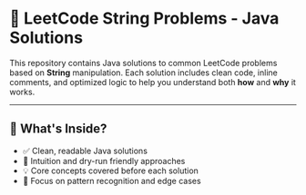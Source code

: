 # 🧵 LeetCode String Problems - Java Solutions

This repository contains Java solutions to common LeetCode problems based on **String** manipulation. Each solution includes clean code, inline comments, and optimized logic to help you understand both **how** and **why** it works.

---

## 📌 What's Inside?

- ✅ Clean, readable Java solutions
- 🧠 Intuition and dry-run friendly approaches
- 💡 Core concepts covered before each solution
- 🔁 Focus on pattern recognition and edge cases
